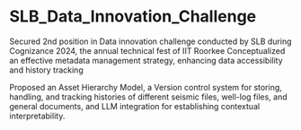 # SLB_Data_Innovation_Challenge
Secured 2nd position in Data innovation challenge conducted by SLB during Cognizance 2024, the annual technical fest of IIT Roorkee Conceptualized an effective metadata management strategy, enhancing data accessibility and history tracking

Proposed an Asset Hierarchy Model, a Version control system for storing, handling, and tracking histories of different seismic files, well-log files, and general documents, and LLM integration for establishing contextual interpretability.

